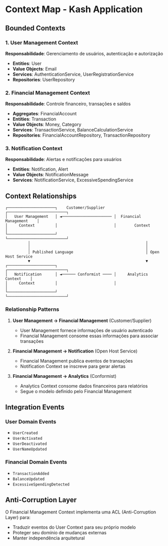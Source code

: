 # Context Map - Kash Application

## Bounded Contexts

### 1. User Management Context
**Responsabilidade**: Gerenciamento de usuários, autenticação e autorização
- **Entities**: User
- **Value Objects**: Email
- **Services**: AuthenticationService, UserRegistrationService
- **Repositories**: UserRepository

### 2. Financial Management Context  
**Responsabilidade**: Controle financeiro, transações e saldos
- **Aggregates**: FinancialAccount
- **Entities**: Transaction
- **Value Objects**: Money, Category
- **Services**: TransactionService, BalanceCalculationService
- **Repositories**: FinancialAccountRepository, TransactionRepository

### 3. Notification Context
**Responsabilidade**: Alertas e notificações para usuários
- **Entities**: Notification, Alert
- **Value Objects**: NotificationMessage
- **Services**: NotificationService, ExcessiveSpendingService

## Context Relationships

```
┌─────────────────────┐    Customer/Supplier    ┌──────────────────────────┐
│   User Management   │ ◄────────────────────── │  Financial Management    │
│     Context         │                         │        Context           │
└─────────────────────┘                         └──────────────────────────┘
          │                                                   │
          │                                                   │
          │ Published Language                                │ Open Host Service
          ▼                                                   ▼
┌─────────────────────┐                         ┌──────────────────────────┐
│   Notification      │ ◄────── Conformist ──── │     Analytics Context    │
│     Context         │                         │                          │
└─────────────────────┘                         └──────────────────────────┘
```

### Relationship Patterns

1. **User Management → Financial Management** (Customer/Supplier)
   - User Management fornece informações de usuário autenticado
   - Financial Management consome essas informações para associar transações

2. **Financial Management → Notification** (Open Host Service)
   - Financial Management publica eventos de transações
   - Notification Context se inscreve para gerar alertas

3. **Financial Management → Analytics** (Conformist)
   - Analytics Context consome dados financeiros para relatórios
   - Segue o modelo definido pelo Financial Management

## Integration Events

### User Domain Events
- `UserCreated`
- `UserActivated` 
- `UserDeactivated`
- `UserNameUpdated`

### Financial Domain Events
- `TransactionAdded`
- `BalanceUpdated`
- `ExcessiveSpendingDetected`

## Anti-Corruption Layer

O Financial Management Context implementa uma ACL (Anti-Corruption Layer) para:
- Traduzir eventos do User Context para seu próprio modelo
- Proteger seu domínio de mudanças externas
- Manter independência arquitetural